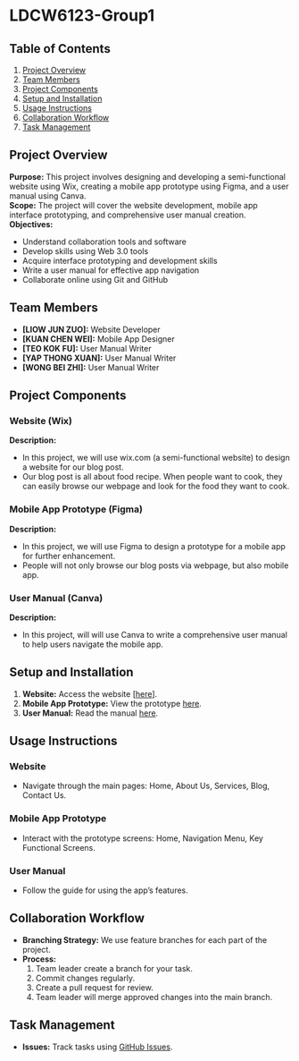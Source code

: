 # LDCW6123-Group1

## Table of Contents
1. [Project Overview](#project-overview)
2. [Team Members](#team-members)
3. [Project Components](#project-components)
4. [Setup and Installation](#setup-and-installation)
5. [Usage Instructions](#usage-instructions)
6. [Collaboration Workflow](#collaboration-workflow)
7. [Task Management](#task-management)

## Project Overview
**Purpose:** This project involves designing and developing a semi-functional website using Wix, creating a mobile app prototype using Figma, and a user manual using Canva.  
**Scope:** The project will cover the website development, mobile app interface prototyping, and comprehensive user manual creation.  
**Objectives:**
- Understand collaboration tools and software
- Develop skills using Web 3.0 tools
- Acquire interface prototyping and development skills
- Write a user manual for effective app navigation
- Collaborate online using Git and GitHub

## Team Members
- **[LIOW JUN ZUO]:** Website Developer
- **[KUAN CHEN WEI]:** Mobile App Designer
- **[TEO KOK FU]:** User Manual Writer
- **[YAP THONG XUAN]:** User Manual Writer
- **[WONG BEI ZHI]:** User Manual Writer

## Project Components
### Website (Wix)
**Description:**
- In this project, we will use wix.com (a semi-functional website) to design a website for our blog post.
- Our blog post is all about food recipe. When people want to cook, they can easily browse our webpage and look for the food they want to cook.

### Mobile App Prototype (Figma)
**Description:**
- In this project, we will use Figma to design a prototype for a mobile app for further enhancement.
- People will not only browse our blog posts via webpage, but also mobile app.

### User Manual (Canva)
**Description:**
- In this project, will will use Canva to write a comprehensive user manual to help users navigate the mobile app.

## Setup and Installation
1. **Website:** Access the website [[here](https://jasonliow72.wixsite.com/ldcw6123project)].
2. **Mobile App Prototype:** View the prototype [here]([link-to-figma-prototype](https://www.figma.com/design/uC3Cmt7jNO8XKktKG4Rp7K/LDCW-Project?node-id=0-1&t=SsON95QpB45skWwC-0)).
3. **User Manual:** Read the manual [here]([link-to-canva-manual](https://www.canva.com/design/DAGHEAeHc54/Yw8ezIxjj7FFSpPkeS3IkQ/edit?utm_content=DAGHEAeHc54&utm_campaign=designshare&utm_medium=link2&utm_source=sharebutton)).

## Usage Instructions
### Website
- Navigate through the main pages: Home, About Us, Services, Blog, Contact Us.

### Mobile App Prototype
- Interact with the prototype screens: Home, Navigation Menu, Key Functional Screens.

### User Manual
- Follow the guide for using the app’s features.

## Collaboration Workflow
- **Branching Strategy:** We use feature branches for each part of the project.
- **Process:**
  1. Team leader create a branch for your task.
  2. Commit changes regularly.
  3. Create a pull request for review.
  4. Team leader will merge approved changes into the main branch.

## Task Management
- **Issues:** Track tasks using [GitHub Issues]([link-to-issues](https://github.com/LIOWJUNZUO/LDCW6123-Group1/issues)).

